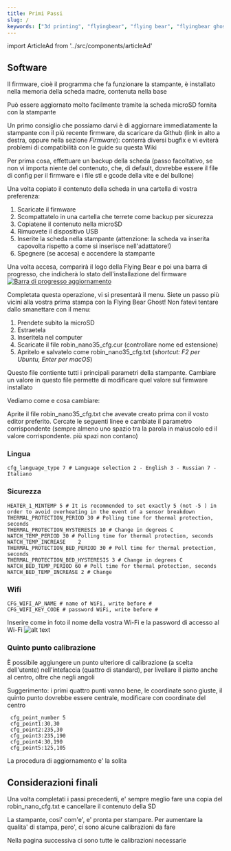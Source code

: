 ```yaml
---
title: Primi Passi
slug: /
keywords: ["3d printing", "flyingbear", "flying bear", "flyingbear ghost", "setup", "hotend", "heath bed", "firmware", "pid"]
---
```

import ArticleAd from '../src/components/articleAd'

<script async src="//pagead2.googlesyndication.com/pagead/js/adsbygoogle.js"></script>
## Software
Il firmware, cioè il programma che fa funzionare la stampante, è installato nella memoria della scheda madre, contenuta nella base 

Può essere aggiornato molto facilmente tramite la scheda microSD fornita con la stampante

Un primo consiglio che possiamo darvi è di aggiornare immediatamente la stampante con il più recente firmware, da scaricare da Github (link in alto a destra, oppure nella sezione *Firmware*): conterrà diversi bugfix e vi eviterà problemi di compatibilità con le guide su questa Wiki

Per prima cosa, effettuare un backup della scheda (passo facoltativo, se non vi importa niente del contenuto, che, di default, dovrebbe essere il file di config per il firmware e i file stl e gcode della vite e del bullone)

Una volta copiato il contenuto della scheda in una cartella di vostra preferenza:
1. Scaricate il firmware
2. Scompattatelo in una cartella che terrete come backup per sicurezza
3. Copiatene il contenuto nella microSD
4. Rimuovete il dispositivo USB
5. Inserite la scheda nella stampante (attenzione: la scheda va inserita capovolta rispetto a come si inserisce nell'adattatore!)
6. Spegnere (se accesa) e accendere la stampante

Una volta accesa, comparirà il logo della Flying Bear e poi una barra di progresso, che indicherà lo stato dell'installazione del firmware
[ ![Barra di progresso aggiornamento](/img/TFT_Update.jpg) ](/img/TFT_Update.jpg)


Completata questa operazione, vi si presentarà il menu. Siete un passo più vicini alla vostra prima stampa con la Flying Bear Ghost!
Non fatevi tentare dallo smanettare con il menu: 
1. Prendete subito la microSD
2. Estraetela
3. Inseritela nel computer
4. Scaricate il file robin_nano35_cfg.cur (controllare nome ed estensione)
5. Apritelo e salvatelo come robin_nano35_cfg.txt (*shortcut: F2 per Ubuntu, Enter per macOS*)

Questo file contiente tutti i principali parametri della stampante. Cambiare un valore in questo file permette di modificare quel valore sul firmware installato

Vediamo come e cosa cambiare:


Aprite il file robin_nano35_cfg.txt che avevate creato prima con il vosto editor preferito. Cercate le seguenti linee e cambiate il parametro corrispondente (sempre almeno uno spazio tra la parola in maiuscolo ed il valore corrispondente. più spazi non contano)

<ArticleAd/>

### Lingua
 ```
 cfg_language_type 7 # Language selection 2 - English 3 - Russian 7 - Italiano
 ```

### Sicurezza
 ``` HEATER_0_MINTEMP 5 # It is recommended to set exactly 5 (not -5) to avoid overheating if the sensor 
 HEATER_1_MINTEMP 5 # It is recommended to set exactly 5 (not -5 ) in order to avoid overheating in the event of a sensor breakdown
 THERMAL_PROTECTION_PERIOD 30 # Polling time for thermal protection, seconds 
 THERMAL_PROTECTION_HYSTERESIS 10 # Change in degrees C 
 WATCH_TEMP_PERIOD 30 # Polling time for thermal protection, seconds 
 WATCH_TEMP_INCREASE 	2
 THERMAL_PROTECTION_BED_PERIOD 30 # Poll time for thermal protection, seconds 
 THERMAL_PROTECTION_BED_HYSTERESIS 3 # Change in degrees C 
 WATCH_BED_TEMP_PERIOD 60 # Poll time for thermal protection, seconds 
 WATCH_BED_TEMP_INCREASE 2 # Change 
```

### Wifi 
```
CFG_WIFI_AP_NAME # name of WiFi, write before # 
CFG_WIFI_KEY_CODE # password WiFi, write before #
```
Inserire come in foto il nome della vostra Wi-Fi e la password di accesso al Wi-Fi
![alt text](/img/wifi_config.png "wifi")

<ArticleAd/>

### Quinto punto calibrazione
È possibile aggiungere un punto ulteriore di calibrazione (a scelta dell'utente) nell'intefaccia (quattro di standard), per livellare il piatto anche al centro, oltre che negli angoli

Suggerimento: i primi quattro punti vanno bene, le coordinate sono giuste, il quinto punto dovrebbe essere centrale, modificare con coordinate del centro

```
 cfg_point_number 5
 cfg_point1:30,30						
 cfg_point2:235,30
 cfg_point3:235,190
 cfg_point4:30,190
 cfg_point5:125,105
```

La procedura di aggiornamento e' la solita

<ArticleAd/>

## Considerazioni finali
Una volta completati i passi precedenti, e' sempre meglio fare una copia del robin_nano_cfg.txt e cancellare il contenuto della SD

La stampante, cosi' com'e', e' pronta per stampare. Per aumentare la qualita' di stampa, pero', ci sono alcune calibrazioni da fare

Nella pagina successiva ci sono tutte le calibrazioni necessarie
